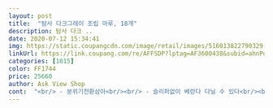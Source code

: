 ```yaml
---
layout: post 
title:  "탐사 다크그레이 조립 마루, 18개" 
description: 탐사 다크 ..
date: 2020-07-12 15:34:41 
img: https://static.coupangcdn.com/image/retail/images/516013822790329-485f87b9-8625-4016-befe-fbe2021b6609.jpg 
linkUrl: https://link.coupang.com/re/AFFSDP?lptag=AF3600438&subid=ahnPublicAsk&pageKey=1583802132&itemId=2707304685&vendorItemId=70697576524&traceid=V0-113-6a202cfc530cde5b 
categories: [1015] 
color: FF1744 
price: 25660 
author: Ask View Shop 
cont:  "<br/> - 분위기전환삼아<br/><br/> - 슬리퍼없이 베란다 다닐 수 있다<br/><br/> - 청소가 쉽다(조립매트 아래말고 위에 청소)<br/>가격도 저렴하고 비슷한거 같아서 주문했어요<br/>가로,세로 패턴을 바꿔가는 방향도 디자인 느낌이라 예뻤어요.<br/><br/>강아지를 키우다보니, 강아지가 종종 베란다에 나가는 경우가 많아서 그점이 계속 마음에 걸렸었는데,<br/>고급진 분위기를 원하면 원목이나<br/>고리처럼 생긴부분과 아무것도 없는 부분을 눌러주면서  연결하면 끝<br/>관리하기는 플라스틱이 쉬울거 같고<br/>그래서 저도 베란다에 바닥을 가장 먼저 변화해보려고<br/>그리고 어쩔수 없이 칸을 잘라내야하는 부분이 있었는데<br/>기존 타사 조립매트랑 호환이 되네요<br/>기존에 쓰던게 있어서 연결하려고<br/>나무결 그려진 진그레이라서 혹시나 탐사조립매트가<br/>나무결 무늬의 다크그레이 컬러로 저는 평소에 모던한 느낌의 인테리어 소품들을 좋아해서 너무 마음에 들었어요.<br/><br/>다른 재질로 깔기 추천하고<br/>다양하더라구요.<br/><br/>단.<br/>.<br/> 가장자리 부분은 고리처럼 생긴부분이 튀어나와보여 지저분해 보여요<br/>베란다 공간을 효율적으로 사용하면 할 수 있는 것들이<br/>베란다 셀프시공 쉽네요❤<br/>베란다에 깔아주니 오히려 제가 더 편한느낌ㅎㅎ!@<br/>베란다에서 슬리퍼신고 돌아다니는데,<br/>산지가 좀 되서  어디제품인지 기억은 안나지만<br/>생각보다 크기도 여유롭고 견고해요!<br/>셀프 시공이 가능하다는점이 너무좋네요ㅎ<br/>손재주 없는 분들도 어려움 없을것 같습니다.<br/><br/>알아보던 중에 간단하게 설치 할 수 있고,<br/>예전에껀 검정색 갈라져있는건데 끼워서 바닥에 내려놓으면<br/>요거 추천드려요<br/>요즘은 집에 있는 시간이 많다보니<br/>원목으로 안방 베란다는 깔려고 생각했는데<br/>원목조립형 마루기  2배는 비싸더라구요<br/>이 제품을 선택했어요<br/>이제 날이 따뜻해지니 베란다 청소를 싹했는데,<br/>일단 미끄럼방지 캡은 탐사꺼가 더 나아요<br/>자꾸 빠져서 무용지물.<br/>.<br/><br/>작은변화로 큰 효과를 볼 수 있다고 추천을 받아<br/>재질은 그닥 고급스럽지는 않지만<br/>저처럼 막 맨발로 다니기 편한 베란다를 원하면<br/>전 안잘라냈어요<br/>조립 마루를 선택하게 되었습니다^^<br/>조립 마루에 홈에 연결고리 부분을 끼우기만 하면<br/>조립은 쉽습니다.<br/><br/>조립하는 방향은 깔끔하게 일자로 해도 예쁘고<br/>집 공간 활용에 관심이 많은데요ㅎ<br/>청소도 걱정 없고 넘 좋아요 !!<br/>청소할떄도 바로 겉면을 바로 쓱쓱 닦아주기만 하면 된다고하니^^<br/>칸자르기는 타사제품이  자르기 더 편했어요<br/>탐사제품이 더 촘촘?한지 잘 안잘라지네용<br/>탐사조립매트는 움푹 파인 뒤쪽에 끼우면 투명한 실리콘 패드가 잘 빠지지는 않네요<br/>톱으로 잘라도 되지만 나중에 다른데 쓸수도 있어서<br/>특별한 기술필요 없이 쉽게 조립 할 수 있어서<br/>퍼즐 맞춰지듯이 바로 조립이 되었어요.<br/><br/>화분을 넣는 선반이 사이즈가 애매해서 걸치면 한쪽으로 기울었는데 니퍼로 한조각씩 2개는 떼어서 고정해두니 안정적이고ㅎ! 나머지 2칸은 아까우니 슬리퍼 거치대처럼 놓았어요ㅎ 미끄럼방지고무도 야무지게 꽃아두고 설치하는데 30분도 안걸리고 너무 간편하게 꾸밀수있어서 너무좋아요ㅎ<br/>" 
---
```

